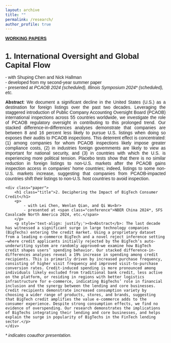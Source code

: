 ```yaml
---
layout: archive
title: ""
permalink: /research/
author_profile: true
---
```


<b><u>WORKING PAPERS</u></b>

<html lang="en">

<head>
<meta charset="UTF-8">
<title>Research</title>
<style>
    body { font-family: Arial, sans-serif; }
    .title { font-size: 24px; font-weight: bold; }
    .conference { font-style: italic; }
</style>
</head>
<body>
    <div class="paper">
        <h1 class="title">1. International Oversight and Global Capital Flow</h1>
        <p>
            - with Shuping Chen and Nick Hallman<br>
            - developed from my second-year summer paper<br>
            - presented at <span class="conference">PCAOB 2024 (scheduled), Illinois Symposium 2024* (scheduled), etc.</span>
        </p>
        <p style='text-align: justify;'><b>Abstract</b>: We document a significant decline in the United States (U.S.) as a destination for foreign listings over the past two decades. Leveraging the staggered introduction of Public Company Accounting Oversight Board (PCAOB) international inspections across 55 countries worldwide, we investigate the role of PCAOB regulatory oversight in contributing to this prolonged trend. Our stacked difference-in-differences analyses demonstrate that companies are between 8 and 16 percent less likely to pursue U.S. listings when doing so exposes their audits to PCAOB inspections. This deterrent effect is concentrated: (1) among companies for whom PCAOB inspections likely impose greater compliance costs, (2) in industries foreign governments are likely to view as important for national security, and (3) in countries with which the U.S. is experiencing more political tension. Placebo tests show that there is no similar reduction in foreign listings to non-U.S. markets after the PCAOB gains inspection access in companies’ home countries; indeed, listings to some non-U.S. markets increase, suggesting that companies from PCAOB-impacted countries shift their listings to non-U.S. host countries to avoid inspection.</p>
    </div>

</body>

<body>

    <div class="paper">
        <h1 class="title">2. Deciphering the Impact of BigTech Consumer Credit</h1>
        <p>
            - with Lei Chen, Wenlan Qian, and Qi Wu<br>
            - presented at <span class="conference">NBER China 2024*, SFS Cavalcade North America 2024, etc.</span>
        </p>
        <p style='text-align: justify;'><b>Abstract</b>: The last decade has witnessed a significant surge in large technology companies (BigTechs) entering the credit market. Using a proprietary dataset from a leading e-commerce BigTech and a novel reject inference setting—where credit applicants initially rejected by the BigTech’s auto-underwriting system are randomly approved—we examine how BigTech credit shapes users’ spending behavior. Our stacked difference-in-differences analyses reveal a 19% increase in spending among credit recipients. This is primarily driven by increased purchase frequency, consisting of higher visit frequency and improved visit-to-purchase conversion rates. Credit-induced spending is more pronounced among individuals likely excluded from traditional bank credit, less active on the platform, or residing in regions with better logistics infrastructure for e-commerce, indicating BigTechs’ role in financial inclusion and the synergy between the lending and core businesses. Credit recipients demonstrate increased consumption variety by choosing a wider range of products, stores, and brands, suggesting that BigTech credit amplifies the value e-commerce adds to the consumer experience. Despite strong consumption effects, we find no evidence of overspending. Our research demonstrates the implications of BigTechs integrating their lending and core businesses, and helps explain the surge in popularity of BigTechs in the FinTech lending sector.</p>
    </div>

</body>
</html>

*\* indicates coauthor presentation.*
